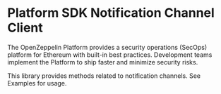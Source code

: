 # Platform SDK Notification Channel Client


The OpenZeppelin Platform provides a security operations (SecOps) platform for Ethereum with built-in best practices. Development teams implement the Platform to ship faster and minimize security risks.

This library provides methods related to notification channels. See Examples for usage.